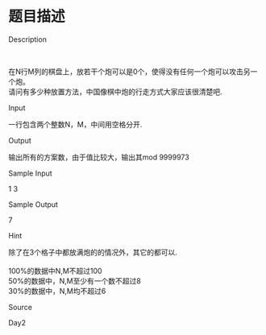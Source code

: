 # 题目描述


<p>
Description
</p>
<p>
<br/>
</p>
<p>
在N行M列的棋盘上，放若干个炮可以是0个，使得没有任何一个炮可以攻击另一个炮。<br/>
请问有多少种放置方法，中国像棋中炮的行走方式大家应该很清楚吧.
</p>
<p>
Input
</p>
<p>
一行包含两个整数N，M，中间用空格分开.
</p>
<p>
Output
</p>
<p>
输出所有的方案数，由于值比较大，输出其mod 9999973
</p>
<p>
Sample Input
</p>
1 3
<p>
Sample Output
</p>
7
<p>
Hint
</p>
<p>
除了在3个格子中都放满炮的的情况外，其它的都可以.<br/>
<br/>
100%的数据中N,M不超过100<br/>
50%的数据中，N,M至少有一个数不超过8<br/>
30%的数据中，N,M均不超过6
</p>
<p>
Source
</p>
<p>
Day2
</p>
